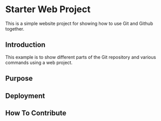 <!-- # Starter Web Repo

This repository is for showing how Git and GitHub work

## Purpose

Sample website with plenty of files for demos -->

# Starter Web Project

This is a simple website project for showing how to use Git and Github together.

## Introduction

This example is to show different parts of the Git repository and various commands using a web project.

## Purpose

## Deployment

## How To Contribute